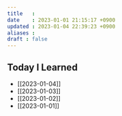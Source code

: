 ```yaml
---
title   : 
date    : 2023-01-01 21:15:17 +0900
updated : 2023-01-04 22:39:23 +0900
aliases : 
draft : false
---
```

## Today I Learned
- [[2023-01-04]]
- [[2023-01-03]]
- [[2023-01-02]]
- [[2023-01-01]]
